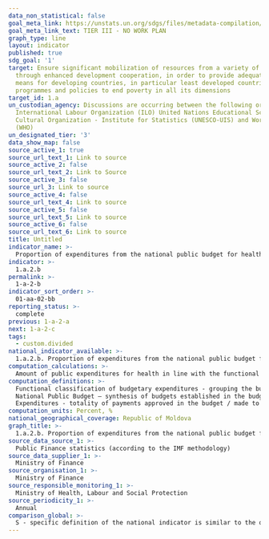 ```yaml
---
data_non_statistical: false
goal_meta_link: https://unstats.un.org/sdgs/files/metadata-compilation/Metadata-Goal-1.pdf
goal_meta_link_text: TIER III - NO WORK PLAN
graph_type: line
layout: indicator
published: true
sdg_goal: '1'
target: Ensure significant mobilization of resources from a variety of sources, including
  through enhanced development cooperation, in order to provide adequate and predictable
  means for developing countries, in particular least developed countries, to implement
  programmes and policies to end poverty in all its dimensions
target_id: 1.a
un_custodian_agency: Discussions are occurring between the following organisations
  International Labour Organization (ILO) United Nations Educational Scientific and
  Cultural Organization - Institute for Statistics (UNESCO-UIS) and World Health Organization
  (WHO)
un_designated_tier: '3'
data_show_map: false
source_active_1: true
source_url_text_1: Link to source
source_active_2: false
source_url_text_2: Link to Source
source_active_3: false
source_url_3: Link to source
source_active_4: false
source_url_text_4: Link to source
source_active_5: false
source_url_text_5: Link to source
source_active_6: false
source_url_text_6: Link to source
title: Untitled
indicator_name: >-
  Proportion of expenditures from the national public budget for health out of the total expenditures of the national public budget
indicator: >-
  1.a.2.b
permalink: >-
  1-a-2-b
indicator_sort_order: >-
  01-aa-02-bb
reporting_status: >-
  complete
previous: 1-a-2-a
next: 1-a-2-c
tags:
  - custom.divided
national_indicator_available: >-
  1.a.2.b. Proportion of expenditures from the national public budget for health out of the total expenditures of the national public budget
computation_calculations: >-
  Amount of public expenditures for health in line with the functional classification of budgetary expenditures by types (main group 07), as related to the total expenditures of the National Public Budget, in line with the "Classification of governmental financial statistics (GFS)” developed by the IMF. ( [MF Order No. 208](https://mf.gov.md/ro/buget/informa%C8%9Bii-cu-caracter-metodologic/clasifica%C8%9Bia-bugetar%C4%83) dated 24.12.2015 on Budgetary Classification )
computation_definitions: >-
  Functional classification of budgetary expenditures - grouping the budgetary expenditures by functions and social-economic objectives, which are exercised within the budgetary sector. A major role of the functional classification is to ensure the comparability of the budgetary sector by different countries, respectively the international standards should be observed strictly. The functional classification of the budgetary expenditures in the Republic of Moldova is in line with the Classification of Functions of Government developed by the OECD and used globally as standard ( [Annex 6 to the MF Order No. 208](https://mf.gov.md/ro/buget/informa%C8%9Bii-cu-caracter-metodologic/clasifica%C8%9Bia-bugetar%C4%83) dated 24.12.2015 on Budgetary Classification ).<br> 
  National Public Budget – synthesis of budgets established in the budgetary system, excluding the interbudgetary transfers. The NPB covers: state budget, state social insurance budget, compulsory health insurance funds, local budgets ( [art. 26 of the Law No. 181](http://lex.justice.md/md/354213/) dated 25.07.2014 on Public Finance and Budgetary - Fiscal Responsibility ). <br> 
  Expenditures - totality of payments approved in the budget / made to the budget, except for those related to operations with financial assets and budget debts (Law No.181 dated 25.07.2014 on Public Finances and Budgetary-Fiscal Responsibility)
computation_units: Percent, %
national_geographical_coverage: Republic of Moldova
graph_title: >-
  1.a.2.b. Proportion of expenditures from the national public budget for health out of the total expenditures of the national public budget
source_data_source_1: >-
  Public Finance statistics (according to the IMF methodology)
source_data_supplier_1: >-
  Ministry of Finance
source_organisation_1: >-
  Ministry of Finance
source_responsible_monitoring_1: >-
  Ministry of Health, Labour and Social Protection
source_periodicity_1: >-
  Annual
comparison_global: >-
  S - specific definition of the national indicator is similar to the one of the global indicator, but it will be reviewed after finishing the metadata for the global indicator
---
```

